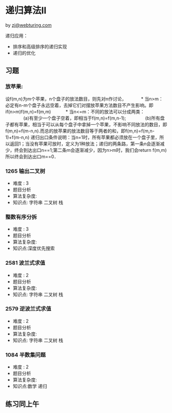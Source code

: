 # 递归算法II
by zj@webturing.com

递归应用：
-  排序和高级排序的递归实现
-  递归的优化

## 习题
### 放苹果:
设f(m,n)为m个苹果，n个盘子的放法数目，则先对n作讨论， 
　　　* 当n>m：必定有n-m个盘子永远空着，去掉它们对摆放苹果方法数目不产生影响。即if(n>m)f(m,n)=f(m,m) 
　　　* 当n<=m：不同的放法可以分成两类： 
　　　　(a)有至少一个盘子空着，即相当于f(m,n)=f(m,n-1); 
　　　　(b)所有盘子都有苹果，相当于可以从每个盘子中拿掉一个苹果，不影响不同放法的数目，即f(m,n)=f(m-n,n).而总的放苹果的放法数目等于两者的和，即f(m,n)=f(m,n-1)+f(m-n,n)
递归出口条件说明：当n=1时，所有苹果都必须放在一个盘子里，所以返回1；当没有苹果可放时，定义为1种放法；递归的两条路，第一条n会逐渐减少，终会到达出口n==1;第二条m会逐渐减少，因为n>m时，我们会return  f(m,m)　所以终会到达出口m==0．

### 1265	输出二叉树
- 难度 : 3
- 题目分析
- 算法复杂度:  
- 知识点: 字符串 二叉树 栈 

### 整数有序分拆

- 难度 : 3
- 题目分析
- 算法复杂度:  
- 知识点:深度优先搜索

### 2581	波兰式求值
- 难度 : 2
- 题目分析
- 算法复杂度:  
- 知识点: 字符串 二叉树 栈 

### 2579	逆波兰式求值
- 难度 : 2
- 题目分析
- 算法复杂度:  
- 知识点: 字符串 二叉树 栈 

### 1084	半数集问题
- 难度 : 2
- 题目分析
- 算法复杂度:  
- 知识点:数学 递归



## 练习同上午
